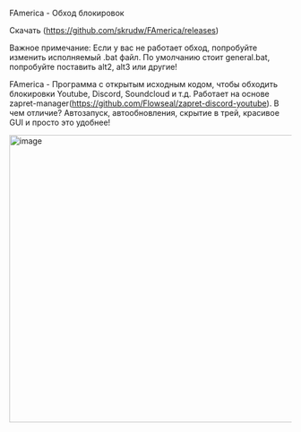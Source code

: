 FAmerica - Обход блокировок

Скачать (https://github.com/skrudw/FAmerica/releases)

Важное примечание: Если у вас не работает обход, попробуйте изменить исполняемый .bat файл. По умолчанию стоит general.bat, попробуйте поставить alt2, alt3 или другие!

FAmerica - Программа с открытым исходным кодом, чтобы обходить блокировки Youtube, Discord, Soundcloud и т.д. Работает на основе zapret-manager(https://github.com/Flowseal/zapret-discord-youtube). В чем отличие? Автозапуск, автообновления, скрытие в трей, красивое GUI и просто это удобнее!

<img width="508" height="512" alt="image" src="https://github.com/user-attachments/assets/c8152bb7-dfea-456a-a802-27feac7b719b" />
